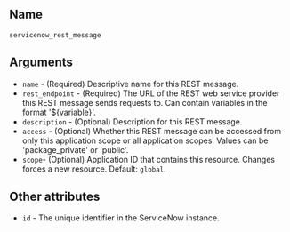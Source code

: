 ## Name

`servicenow_rest_message`

## Arguments

* `name` - (Required) Descriptive name for this REST message.
* `rest_endpoint` - (Required) The URL of the REST web service provider this REST message sends requests to.  Can contain variables in the format '${variable}'.
* `description` - (Optional) Description for this REST message.
* `access` - (Optional) Whether this REST message can be accessed from only this application scope or all application scopes. Values can be 'package_private' or 'public'.
* `scope`- (Optional) Application ID that contains this resource. Changes forces a new resource. Default: `global`.

## Other attributes
* `id` - The unique identifier in the ServiceNow instance.